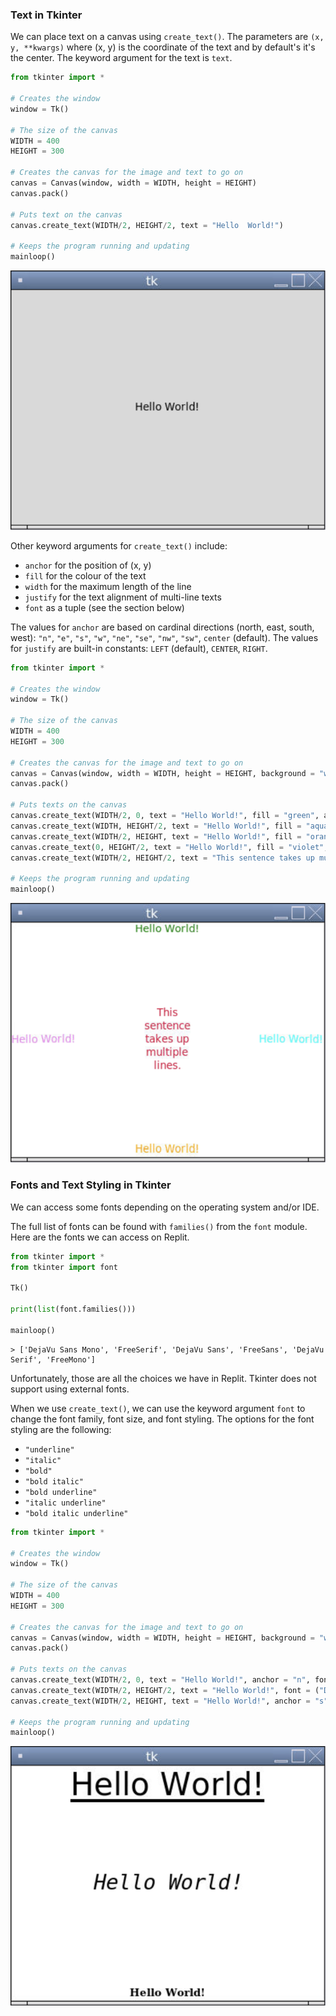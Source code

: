 ### Text in Tkinter 

We can place text on a canvas using `create_text()`. The parameters are `(x, y, **kwargs)` where (x, y) is the coordinate of the text and by default's it's the center. The keyword argument for the text is `text`. 

```python
from tkinter import *

# Creates the window
window = Tk()

# The size of the canvas
WIDTH = 400
HEIGHT = 300

# Creates the canvas for the image and text to go on
canvas = Canvas(window, width = WIDTH, height = HEIGHT)
canvas.pack()

# Puts text on the canvas
canvas.create_text(WIDTH/2, HEIGHT/2, text = "Hello  World!")

# Keeps the program running and updating
mainloop()
```

![](../Images/Tk_Text_1.png)

Other keyword arguments for `create_text()` include:

* `anchor` for the position of (x, y)
* `fill` for the colour of the text
* `width` for the maximum length of the line
* `justify` for the text alignment of multi-line texts
* `font` as a tuple (see the section below)

The values for `anchor` are based on cardinal directions (north, east, south, west): `"n"`, `"e"`, `"s"`, `"w"`, `"ne"`, `"se"`, `"nw"`, `"sw"`, `center` (default).
The values for `justify` are built-in constants: `LEFT` (default), `CENTER`, `RIGHT`.

```python
from tkinter import *

# Creates the window
window = Tk()

# The size of the canvas
WIDTH = 400
HEIGHT = 300

# Creates the canvas for the image and text to go on
canvas = Canvas(window, width = WIDTH, height = HEIGHT, background = "white")
canvas.pack()

# Puts texts on the canvas
canvas.create_text(WIDTH/2, 0, text = "Hello World!", fill = "green", anchor = "n")
canvas.create_text(WIDTH, HEIGHT/2, text = "Hello World!", fill = "aqua", anchor = "e")
canvas.create_text(WIDTH/2, HEIGHT, text = "Hello World!", fill = "orange", anchor = "s")
canvas.create_text(0, HEIGHT/2, text = "Hello World!", fill = "violet", anchor = "w", )
canvas.create_text(WIDTH/2, HEIGHT/2, text = "This sentence takes up multiple lines.", fill = "crimson", width = 70, justify = CENTER)

# Keeps the program running and updating
mainloop()
```

![](../Images/Tk_Text_2.png)

### Fonts and Text Styling in Tkinter 

We can access some fonts depending on the operating system and/or IDE.

The full list of fonts can be found with `families()` from the `font` module. Here are the fonts we can access on Replit.

```python
from tkinter import *
from tkinter import font

Tk()

print(list(font.families()))

mainloop()
```
```
> ['DejaVu Sans Mono', 'FreeSerif', 'DejaVu Sans', 'FreeSans', 'DejaVu Serif', 'FreeMono']
```

Unfortunately, those are all the choices we have in Replit. Tkinter does not support using external fonts. 

When we use `create_text()`, we can use the keyword argument `font` to change the font family, font size, and font styling. The options for the font styling are the following:
* `"underline"`
* `"italic"`
* `"bold"`
* `"bold italic"`
* `"bold underline"`
* `"italic underline"`
* `"bold italic underline"`

```python
from tkinter import *

# Creates the window
window = Tk()

# The size of the canvas
WIDTH = 400
HEIGHT = 300

# Creates the canvas for the image and text to go on
canvas = Canvas(window, width = WIDTH, height = HEIGHT, background = "white")
canvas.pack()

# Puts texts on the canvas
canvas.create_text(WIDTH/2, 0, text = "Hello World!", anchor = "n", font = ("DejaVu Sans", 30, "underline"))
canvas.create_text(WIDTH/2, HEIGHT/2, text = "Hello World!", font = ("DejaVu Sans Mono", 20, "italic"))
canvas.create_text(WIDTH/2, HEIGHT, text = "Hello World!", anchor = "s", font = ("DejaVu Serif", 10, "bold"))

# Keeps the program running and updating
mainloop()
```

![](../Images/Tk_Text_3.png)
